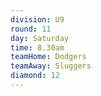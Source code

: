 ```yaml
---
division: U9
round: 11
day: Saturday
time: 8.30am
teamHome: Dodgers
teamAway: Sluggers
diamond: 12
---
```


